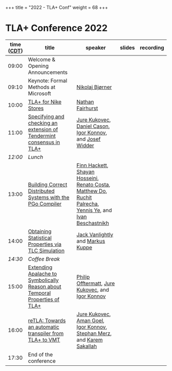 +++
title = "2022 - TLA+ Conf"
weight = 68
+++

# TLA+ Conference 2022


time ([CDT](https://www.timeanddate.com/time/zone/usa/st-louis))  | title  | speaker | slides | recording |
------|--------|---------|--------|------------
09:00 | Welcome & Opening Announcements | |  |  |
09:10 | Keynote: Formal Methods at Microsoft | [Nikolaj Bjørner]([https://www.linkedin.com/in/madanmus/](https://www.microsoft.com/en-us/research/people/nbjorner/)) |  |  |
10:00 | [TLA+ for Nike Stores](/2022/sub1.pdf) | [Nathan Fairhurst](https://www.linkedin.com/in/nathanfairhurst/) |  |  |
11:00 | [Specifying and checking an extension of Tendermint consensus in TLA+](/2022/sub6.pdf) | [Jure Kukovec](https://dblp.org/pid/219/2203.html), [Daniel Cason](https://www.linkedin.com/in/daniel-cason-49975921b/), [Igor Konnov](https://konnov.github.io), and [Josef Widder](https://ti.tuwien.ac.at/ecs/people/widder) |  |  |
_12:00_ |	*Lunch* |
13:00 | [Building Correct Distributed Systems with the PGo Compiler](/2022/sub2.pdf) | [Finn Hackett](https://fhackett.github.io), [Shayan Hosseini](https://shayanh.com/), [Renato Costa](), [Matthew Do](), [Ruchit Palrecha](https://www.linkedin.com/in/ruchitpalrecha/), [Yennis Ye](https://www.linkedin.com/in/yennis-ye-44605021b/), and [Ivan Beschastnikh](https://www.cs.ubc.ca/~bestchai/) |  |  |
14:00 | [Obtaining Statistical Properties via TLC Simulation](/2022/sub4.pdf) | [Jack Vanlightly](https://www.linkedin.com/in/jack-vanlightly-1153b44a/) and [Markus Kuppe](https://www.linkedin.com/in/markus-kuppe-643559180/) |  |  |
_14:30_ | *Coffee Break* |
15:00 | [Extending Apalache to Symbolically Reason about Temporal Properties of TLA+](/2022/sub3.pdf) | [Philip Offtermatt](https://p-offtermatt.github.io/), [Jure Kukovec](https://dblp.org/pid/219/2203.html), and [Igor Konnov](https://konnov.github.io) |  |  |
16:00 | [reTLA: Towards an automatic transpiler from TLA+ to VMT](/2022/sub7.pdf) | [Jure Kukovec](https://dblp.org/pid/219/2203.html), [Aman Goel](https://aman-goel.github.io), [Igor Konnov](https://konnov.github.io), [Stephan Merz](https://members.loria.fr/Stephan.Merz/), and [Karem Sakallah](https://web.eecs.umich.edu/~karem/) |  |  |
17:30 | End of the conference |
